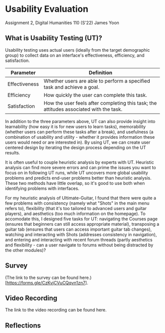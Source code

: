 # Usability Evaluation
Assignment 2, Digital Humanities 110 (S'22)
James Yoon

## What is Usability Testing (UT)?

Usability testing uses actual users (ideally from the target demographic group) to collect data on an interface's effectiveness, efficiency, and satisfaction.

| Parameter      | Definition |
| ----------- | ----------- |
| Effectiveness      | Whether users are able to perform a specified task and achieve a goal.       |
| Efficiency   | How quickly the user can complete this task.        |
| Satisfaction   | How the user feels after completing this task; the attitudes associated with the task.        |

In addition to the three parameters above, UT can also provide insight into learnability (how easy it is for new users to learn tasks), memorability (whether users can perform these tasks after a break), and usefulness (a combination of usability and utility - whether it provides information these users would need or are interested in). By using UT, we can create user centered design by iterating the design process depending on the UT results. 

It is often useful to couple heuristic analysis by experts with UT. Heuristic analysis can find more severe errors and can prime the issues you want to focus on in following UT runs, while UT uncovers more global usability problems and predicts end-user problems better than heuristic analysis. These two methods have little overlap, so it's good to use both when identifying problems with interfaces.

For my heuristic analysis of Ultimate-Guitar, I found that there were quite a few problems with consistency (namely what "Shots" in the main menu refers to), flexibility (that it's too tailored to advanced users and guitar players), and aesthetics (too much information on the homepage). To accomodate this, I designed five tasks for UT: navigating the Courses page (ensures that beginners can still access appropriate material), transposing a guitar tab (ensures that users can access important guitar tab changes), watching and interacting with Shots (addresses consistency in navigation), and entering and interacting with recent forum threads (partly aesthetics and flexibility - can a user navigate to forums without being distracted by the other modules)?

## Survey

(The link to the survey can be found here.)[https://forms.gle/CzKvjCVuCQqvn1zn7].

## Video Recording

The link to the video recording can be found here.

## Reflections
